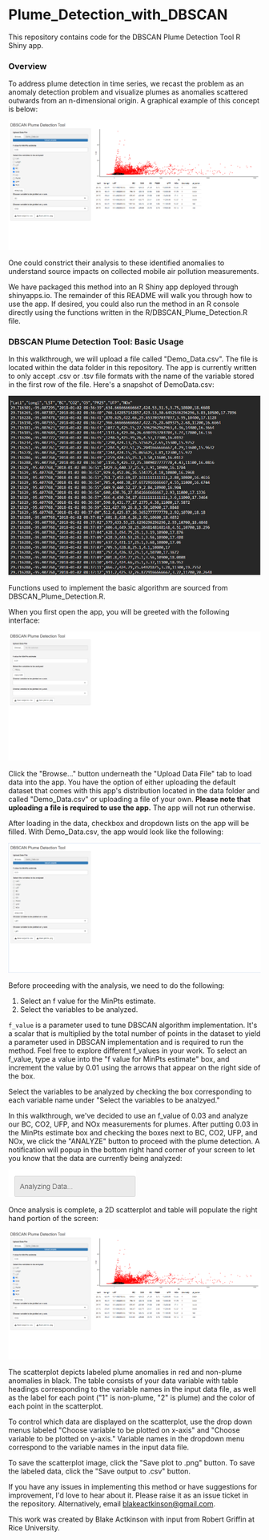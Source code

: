 # Plume_Detection_with_DBSCAN

This repository contains code for the DBSCAN Plume Detection Tool R Shiny app. 

### Overview
To address plume detection in time series, we recast the problem as an anomaly detection problem and visualize plumes as anomalies scattered outwards from an n-dimensional origin. A graphical example of this concept is below:

![App_Post_Analysis_Example](/Misc/App_Post_Analysis_Example.png)

One could constrict their analysis to these identified anomalies to understand source impacts on collected mobile air pollution measurements.

We have packaged this method into an R Shiny app deployed through shinyapps.io. The remainder of this README will walk you through how to use the app. If desired, you could also run the method in an R console directly using the functions written in the R/DBSCAN_Plume_Detection.R file.

### DBSCAN Plume Detection Tool: Basic Usage
In this walkthrough, we will upload a file called "Demo_Data.csv". The file is located within the data folder in this repository. The app is currently written to only accept .csv or .tsv file formats with the name of the variable stored in the first row of the file. Here's a snapshot of DemoData.csv:

![File_Example](/Misc/File_Example.png)

Functions used to implement the basic algorithm are sourced from DBSCAN_Plume_Detection.R. 

When you first open the app, you will be greeted with the following interface:

![App_Start_Example](/Misc/App_Start_Example.png)

Click the "Browse..." button underneath the "Upload Data File" tab to load data into the app. You have the option of either uploading the default dataset that comes with this app's distribution located in the data folder and called "Demo_Data.csv" or uploading a file of your own. **Please note that uploading a file is required to use the app.** The app will not run otherwise.

After loading in the data, checkbox and dropdown lists on the app will be filled. With Demo_Data.csv, the app would look like the following:

![App_Before_Analysis_Example](/Misc/App_Before_Analysis_Example.png)

Before proceeding with the analysis, we need to do the following:

1. Select an f value for the MinPts estimate.
2. Select the variables to be analyzed.

`f_value` is a parameter used to tune DBSCAN algorithm implementation. It's a scalar that is multiplied by the total number of points in the dataset to yield a parameter used in DBSCAN implementation and is required to run the method. Feel free to explore different f_values in your work. To select an f_value, type a value into the "f value for MinPts estimate" box, and increment the value by 0.01 using the arrows that appear on the right side of the box.

Select the variables to be analyzed by checking the box corresponding to each variable name under "Select the variables to be analzyed."

In this walkthrough, we've decided to use an f_value of 0.03 and analyze our BC, CO2, UFP, and NOx measurements for plumes. After putting 0.03 in the MinPts estimate box and checking the boxes next to BC, CO2, UFP, and NOx, we click the "ANALYZE" button to proceed with the plume detection. A notification will popup in the bottom right hand corner of your screen to let you know that the data are currently being analyzed:

![Analyzing_Data_Note](/Misc/Analyzing_Data_Note.png)

Once analysis is complete, a 2D scatterplot and table will populate the right hand portion of the screen:

![App_Post_Analysis_Example](/Misc/App_Post_Analysis_Example.png)

The scatterplot depicts labeled plume anomalies in red and non-plume anomalies in black. The table consists of your data variable with table headings corresponding to the variable names in the input data file, as well as the label for each point ("1" is non-plume, "2" is plume) and the color of each point in the scatterplot.

To control which data are displayed on the scatterplot, use the drop down menus labeled "Choose variable to be plotted on x-axis" and "Choose variable to be plotted on y-axis." Variable names in the dropdown menu correspond to the variable names in the input data file.

To save the scatterplot image, click the "Save plot to .png" button. To save the labeled data, click the "Save output to .csv" button.

If you have any issues in implementing this method or have suggestions for improvement, I'd love to hear about it. Please raise it as an issue ticket in the repository. Alternatively, email blakeactkinson@gmail.com.

This work was created by Blake Actkinson with input from Robert Griffin at Rice University.



